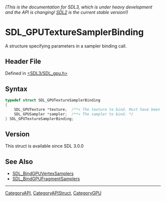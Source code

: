 ###### (This is the documentation for SDL3, which is under heavy development and the API is changing! [SDL2](https://wiki.libsdl.org/SDL2/) is the current stable version!)
# SDL_GPUTextureSamplerBinding

A structure specifying parameters in a sampler binding call.

## Header File

Defined in [<SDL3/SDL_gpu.h>](https://github.com/libsdl-org/SDL/blob/main/include/SDL3/SDL_gpu.h)

## Syntax

```c
typedef struct SDL_GPUTextureSamplerBinding
{
    SDL_GPUTexture *texture;  /**< The texture to bind. Must have been created with SDL_GPU_TEXTUREUSAGE_SAMPLER. */
    SDL_GPUSampler *sampler;  /**< The sampler to bind. */
} SDL_GPUTextureSamplerBinding;
```

## Version

This struct is available since SDL 3.0.0

## See Also

- [SDL_BindGPUVertexSamplers](SDL_BindGPUVertexSamplers)
- [SDL_BindGPUFragmentSamplers](SDL_BindGPUFragmentSamplers)

----
[CategoryAPI](CategoryAPI), [CategoryAPIStruct](CategoryAPIStruct), [CategoryGPU](CategoryGPU)

